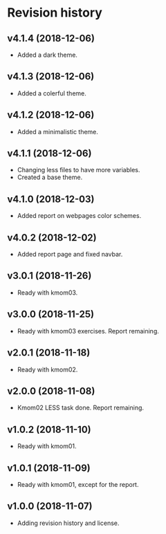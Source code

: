 Revision history
==================

v4.1.4 (2018-12-06)
------------------------
* Added a dark theme.


v4.1.3 (2018-12-06)
------------------------
* Added a colerful theme.


v4.1.2 (2018-12-06)
------------------------
* Added a minimalistic theme.


v4.1.1 (2018-12-06)
------------------------
* Changing less files to have more variables.
* Created a base theme.


v4.1.0 (2018-12-03)
------------------------
* Added report on webpages color schemes.


v4.0.2 (2018-12-02)
------------------------
* Added report page and fixed navbar.


v3.0.1 (2018-11-26)
------------------------
* Ready with kmom03.


v3.0.0 (2018-11-25)
------------------------
* Ready with kmom03 exercises. Report remaining.


v2.0.1 (2018-11-18)
------------------------
* Ready with kmom02.


v2.0.0 (2018-11-08)
------------------------
* Kmom02 LESS task done. Report remaining.


v1.0.2 (2018-11-10)
------------------------
* Ready with kmom01.


v1.0.1 (2018-11-09)
------------------------
* Ready with kmom01, except for the report.


v1.0.0 (2018-11-07)
------------------------
* Adding revision history and license.

